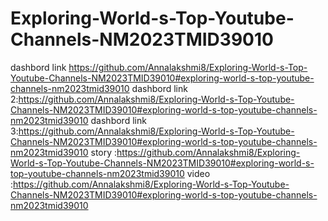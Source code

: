 # Exploring-World-s-Top-Youtube-Channels-NM2023TMID39010
dashbord link https://github.com/Annalakshmi8/Exploring-World-s-Top-Youtube-Channels-NM2023TMID39010#exploring-world-s-top-youtube-channels-nm2023tmid39010
dashbord link 2:https://github.com/Annalakshmi8/Exploring-World-s-Top-Youtube-Channels-NM2023TMID39010#exploring-world-s-top-youtube-channels-nm2023tmid39010
dashbord link 3:https://github.com/Annalakshmi8/Exploring-World-s-Top-Youtube-Channels-NM2023TMID39010#exploring-world-s-top-youtube-channels-nm2023tmid39010
story :https://github.com/Annalakshmi8/Exploring-World-s-Top-Youtube-Channels-NM2023TMID39010#exploring-world-s-top-youtube-channels-nm2023tmid39010
video :https://github.com/Annalakshmi8/Exploring-World-s-Top-Youtube-Channels-NM2023TMID39010#exploring-world-s-top-youtube-channels-nm2023tmid39010
